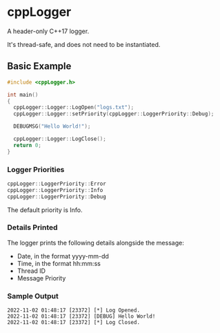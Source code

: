 # cppLogger

A header-only C++17 logger.

It's thread-safe, and does not need to be instantiated.

## Basic Example

```cpp
#include <cppLogger.h>

int main()
{
  cppLogger::Logger::LogOpen("logs.txt");
  cppLogger::Logger::setPriority(cppLogger::LoggerPriority::Debug);

  DEBUGMSG("Hello World!");

  cppLogger::Logger::LogClose();
  return 0;
}
```

### Logger Priorities

```cpp
cppLogger::LoggerPriority::Error
cppLogger::LoggerPriority::Info
cppLogger::LoggerPriority::Debug
```
The default priority is Info.

### Details Printed

The logger prints the following details alongside the message:

* Date, in the format yyyy-mm-dd
* Time, in the format hh:mm:ss
* Thread ID
* Message Priority

### Sample Output

```
2022-11-02 01:48:17 [23372] [*] Log Opened.
2022-11-02 01:48:17 [23372] [DEBUG] Hello World!
2022-11-02 01:48:17 [23372] [*] Log Closed.
```
